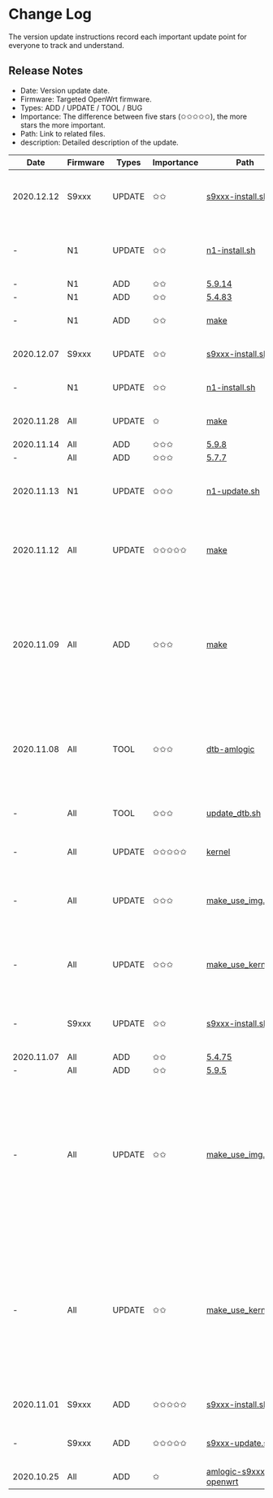 # Change Log
The version update instructions record each important update point for everyone to track and understand.

## Release Notes
- Date: Version update date.
- Firmware: Targeted OpenWrt firmware.
- Types: ADD / UPDATE / TOOL / BUG
- Importance: The difference between five stars (✩✩✩✩✩), the more stars the more important.
- Path: Link to related files.
- description: Detailed description of the update.


| Date | Firmware | Types | Importance | Path | description |
| ---- | ---- | ---- | ---- | ---- | ---- |
| 2020.12.12 | S9xxx | UPDATE | ✩✩ | [s9xxx-install.sh](https://github.com/ophub/amlogic-s9xxx-openwrt/blob/main/install-program/files/s9xxx-install.sh) | Added the shared partition formatting type selection, which can be changed in `$TARGET_SHARED_FSTYPE`. |
| - | N1 | UPDATE | ✩✩ | [n1-install.sh](https://github.com/ophub/amlogic-s9xxx-openwrt/blob/main/install-program/files/n1-install.sh) | Added the shared partition formatting type selection, which can be changed in `$TARGET_SHARED_FSTYPE`. |
| - | N1 | ADD | ✩✩ | [5.9.14](https://github.com/ophub/amlogic-s9xxx-openwrt/tree/main/armbian/kernel-amlogic/kernel/5.9.14) | Add New kernel. |
| - | N1 | ADD | ✩✩ | [5.4.83](https://github.com/ophub/amlogic-s9xxx-openwrt/tree/main/armbian/kernel-amlogic/kernel/5.4.83) | Add New kernel. |
| - | N1 | ADD | ✩✩ | [make](https://github.com/ophub/amlogic-s9xxx-openwrt/blob/main/make) | Support Belink GT-King and Belink GT-King Pro. |
| 2020.12.07 | S9xxx | UPDATE | ✩✩ | [s9xxx-install.sh](https://github.com/ophub/amlogic-s9xxx-openwrt/blob/main/install-program/files/s9xxx-install.sh) | Upgrade the installation script to `flippy` version. |
| - | N1 | UPDATE | ✩✩ | [n1-install.sh](https://github.com/ophub/amlogic-s9xxx-openwrt/blob/main/install-program/files/n1-install.sh) | Upgrade the installation script to `flippy` version. |
| 2020.11.28 | All | UPDATE | ✩ | [make](https://github.com/ophub/amlogic-s9xxx-openwrt/blob/main/make) | Add firmware version information to the terminal page. |
| 2020.11.14 | All | ADD | ✩✩✩ | [5.9.8](https://github.com/ophub/amlogic-s9xxx-openwrt/tree/main/armbian/kernel-amlogic/kernel/5.9.8) | Add New kernel. |
| - | All | ADD | ✩✩✩ | [5.7.7](https://github.com/ophub/amlogic-s9xxx-openwrt/tree/main/armbian/kernel-amlogic/kernel/5.7.7) | Add New kernel. |
| 2020.11.13 | N1 | UPDATE | ✩✩✩ | [n1-update.sh](https://github.com/ophub/amlogic-s9xxx-openwrt/blob/main/install-program/files/n1-update.sh) | Upgraded the Phicomm-N1 upgrade script, which supports booting from the USB hard disk to upgrade. |
| 2020.11.12 | All | UPDATE | ✩✩✩✩✩ | [make](https://github.com/ophub/amlogic-s9xxx-openwrt/blob/main/make) | When the openwrt firmware is packaged, the auto-complete installation/update file and BootLoader file are added. |
| 2020.11.09 | All | ADD | ✩✩✩ | [make](https://github.com/ophub/amlogic-s9xxx-openwrt/blob/main/make) | Add the -b parameter to support compiling multiple firmwares at the same time. For example, `./make -d -b n1_x96`. The -k parameter is expanded to support the simultaneous compilation of multiple kernels, such as `./make -d -k 5.4.60_5.9.5`. |
| 2020.11.08 | All | TOOL | ✩✩✩ | [dtb-amlogic](https://github.com/ophub/amlogic-s9xxx-openwrt/tree/main/armbian/dtb-amlogic) | The dtb library is added to facilitate the lack of corresponding boot files when compiling the firmware of related models with the old version of the kernel file. |
| - | All | TOOL | ✩✩✩ | [update_dtb.sh](https://github.com/ophub/amlogic-s9xxx-openwrt/blob/main/build_kernel/update_dtb.sh) | Update kernel.tar.xz files in the kernel directory with the latest dtb file. |
| - | All | UPDATE | ✩✩✩✩✩ | [kernel](https://github.com/ophub/amlogic-s9xxx-openwrt/tree/main/armbian/kernel-amlogic/kernel) | Supplement the old version of the kernel with the latest dtb file. |
| - | All | UPDATE | ✩✩✩ | [make_use_img.sh](https://github.com/ophub/amlogic-s9xxx-openwrt/blob/main/build_kernel/make_use_img.sh) | When the kernel is extracted, if the file lacks a key .dtb file, the supplement will be extracted from the dtb library. |
| - | All | UPDATE | ✩✩✩ | [make_use_kernel.sh](https://github.com/ophub/amlogic-s9xxx-openwrt/blob/main/build_kernel/make_use_kernel.sh) | When the kernel is extracted, if the file lacks a key .dtb file, the supplement will be extracted from the dtb library. |
| - | S9xxx | UPDATE | ✩✩ | [s9xxx-install.sh](https://github.com/ophub/amlogic-s9xxx-openwrt/blob/main/install-program/files/s9xxx-install.sh) | Added that if the dtb file is missing during installation, the download path will be prompted. |
| 2020.11.07 | All | ADD | ✩✩ | [5.4.75](https://github.com/ophub/amlogic-s9xxx-openwrt/tree/main/armbian/kernel-amlogic/kernel/5.4.75) | Add New kernel. |
| - | All | ADD | ✩✩ | [5.9.5](https://github.com/ophub/amlogic-s9xxx-openwrt/tree/main/armbian/kernel-amlogic/kernel/5.9.5) | Add New kernel. |
| - | All | UPDATE | ✩✩ | [make_use_img.sh](https://github.com/ophub/amlogic-s9xxx-openwrt/blob/main/build_kernel/make_use_img.sh) | Add fuzzy matching function. When the version specified by the script is not found, other firmware will be searched from the flippy directory. Thus, you can directly put the kernel file you want to use into the flippy directory for extraction, without manually changing the relevant parameters each time. |
| - | All | UPDATE | ✩✩ | [make_use_kernel.sh](https://github.com/ophub/amlogic-s9xxx-openwrt/blob/main/build_kernel/make_use_kernel.sh) | Add fuzzy matching function. When the version specified by the script is not found, other firmware will be searched from the flippy directory. Thus, you can directly put the kernel file you want to use into the flippy directory for extraction, without manually changing the relevant parameters each time. |
| 2020.11.01 | S9xxx | ADD | ✩✩✩✩✩ | [s9xxx-install.sh](https://github.com/ophub/amlogic-s9xxx-openwrt/blob/main/install-program/files/s9xxx-install.sh) | Added the function of writing emmc partition to s9xxx series boxes. |
| - | S9xxx | ADD | ✩✩✩✩✩ | [s9xxx-update.sh](https://github.com/ophub/amlogic-s9xxx-openwrt/blob/main/install-program/files/s9xxx-update.sh) | Added the function of updating emmc partition firmware to s9xxx series boxes. |
| 2020.10.25 | All | ADD | ✩ | [amlogic-s9xxx-openwrt](https://github.com/ophub/amlogic-s9xxx-openwrt) | Open this Github repository. |

